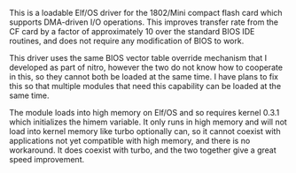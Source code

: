 This is a loadable Elf/OS driver for the 1802/Mini compact flash card which supports DMA-driven I/O operations. This improves transfer rate from the CF card by a factor of approximately 10 over the standard BIOS IDE routines, and does not require any modification of BIOS to work.

This driver uses the same BIOS vector table override mechanism that I developed as part of nitro, however the two do not know how to cooperate in this, so they cannot both be loaded at the same time. I have plans to fix this so that multiple modules that need this capability can be loaded at the same time.

The module loads into high memory on Elf/OS and so requires kernel 0.3.1 which initializes the himem variable. It only runs in high memory and will not load into kernel memory like turbo optionally can, so it cannot coexist with applications not yet compatible with high memory, and there is no workaround. It does coexist with turbo, and the two together give a great speed improvement.

